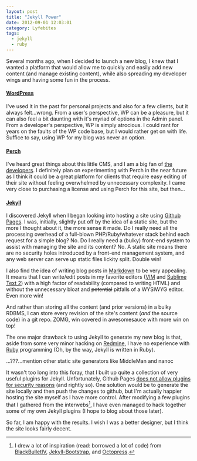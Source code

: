 ```yaml
---
layout: post
title: "Jekyll Power"
date: 2012-09-01 12:03:01
category: Lyfebites
tags:
  - jekyll
  - ruby
---
```


Several months ago, when I decided to launch a new blog, I knew that I wanted a platform that would allow me to quickly and easily add new content (and manage existing content), while also spreading my developer wings and having some fun in the process.

#### [WordPress](http://wordpress.org/)

I've used it in the past for personal projects and also for a few clients, but it always felt...wrong. From a user's perspective, WP can be a pleasure, but it can also feel a bit daunting with it's myriad of options in the Admin panel. From a developer's perspective, WP is simply atrocious. I could rant for years on the faults of the WP code base, but I would rather get on with life. Suffice to say, using WP for my blog was never an option.

#### [Perch](http://grabaperch.com/)

I've heard great things about this little CMS, and I am a big fan of [the developers](http://www.edgeofmyseat.com/). I definitely plan on experimenting with Perch in the near future as I think it could be a great platform for clients that require easy editing of their site without feeling overwhelmed by unnecessary complexity. I came very close to purchasing a license and using Perch for this site, but then...

#### [Jekyll](http://jekyllrb.org)

I discovered Jekyll when I began looking into hosting a site using [Github Pages](http://pages.github.com/). I was, initially, slightly put off by the idea of a static site, but the more I thought about it, the more sense it made. Do I really need all the processing overhead of a full-blown PHP/Ruby/whatever stack behind each request for a simple blog? No. Do I really need a (bulky) front-end system to assist with managing the site and its content? No. A static site means there are no security holes introduced by a front-end management system, and any web server can serve up static files lickity split. Double win!

I also find the idea of writing blog posts in [Markdown](http://daringfireball.net/projects/markdown/) to be very appealing. It means that I can write/edit posts in my favorite editors ([VIM](http://www.vim.org/) and [Sublime Text 2](http://www.sublimetext.com/)) with a high factor of readability (compared to writing HTML) and without the unnecessary bloat and ~~potential~~ pitfalls of a WYSIWYG editor. Even more win!

And rather than storing all the content (and prior versions) in a bulky RDBMS, I can store every revision of the site's content (_and_ the source code) in a git repo. ZOMG, win covered in awesomesauce with more win on top!

The one major drawback to using Jekyll to generate my new blog is that, aside from some very minor hacking on [Redmine](http://redmine.org), I have no experience with [Ruby](en.wikipedia.org/wiki/Ruby_%28programming_language%29) programming (Oh, by the way, Jekyll is written in Ruby).

...???...mention other static site generators like MiddleMan and nanoc

It wasn't too long into this foray, that I built up quite a collection of very useful plugins for Jekyll. Unfortunately, Github Pages [does not allow plugins for security reasons](https://github.com/mojombo/jekyll/issues/325) (and rightly so). One solution would be to generate the site locally and then push the changes to github, but I'm actually happier hosting the site myself as I have more control. After modifying a few plugins that I gathered from the interwebs[^1], I have even managed to hack together some of my own Jekyll plugins (I hope to blog about those later).

So far, I am happy with the results. I wish I was a better designer, but I think the site looks fairly decent.

[^1]: I drew a lot of inspiration (read: borrowed a lot of code) from [BlackBulletIV](https://github.com/BlackBulletIV/blackbulletiv.github.com), [Jekyll-Bootstrap](http://jekyllbootstrap.com), and [Octopress](http://octopress.org).